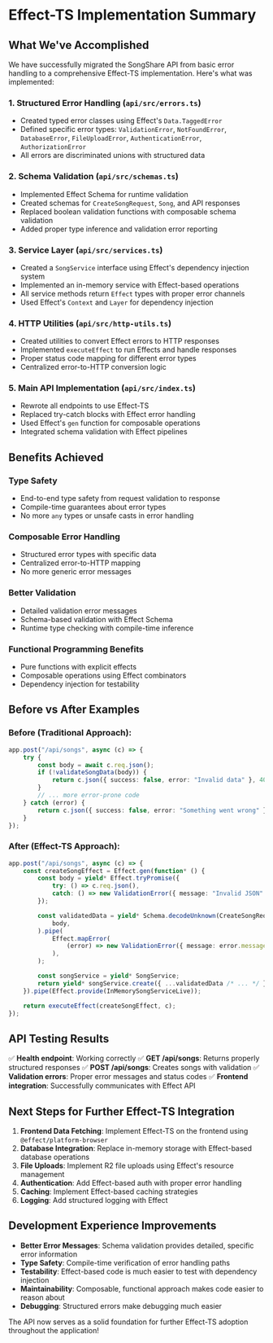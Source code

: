 # Effect-TS Implementation Summary

## What We've Accomplished

We have successfully migrated the SongShare API from basic error handling to a comprehensive Effect-TS implementation. Here's what was implemented:

### 1. **Structured Error Handling** (`api/src/errors.ts`)

- Created typed error classes using Effect's `Data.TaggedError`
- Defined specific error types: `ValidationError`, `NotFoundError`, `DatabaseError`, `FileUploadError`, `AuthenticationError`, `AuthorizationError`
- All errors are discriminated unions with structured data

### 2. **Schema Validation** (`api/src/schemas.ts`)

- Implemented Effect Schema for runtime validation
- Created schemas for `CreateSongRequest`, `Song`, and API responses
- Replaced boolean validation functions with composable schema validation
- Added proper type inference and validation error reporting

### 3. **Service Layer** (`api/src/services.ts`)

- Created a `SongService` interface using Effect's dependency injection system
- Implemented an in-memory service with Effect-based operations
- All service methods return `Effect` types with proper error channels
- Used Effect's `Context` and `Layer` for dependency injection

### 4. **HTTP Utilities** (`api/src/http-utils.ts`)

- Created utilities to convert Effect errors to HTTP responses
- Implemented `executeEffect` to run Effects and handle responses
- Proper status code mapping for different error types
- Centralized error-to-HTTP conversion logic

### 5. **Main API Implementation** (`api/src/index.ts`)

- Rewrote all endpoints to use Effect-TS
- Replaced try-catch blocks with Effect error handling
- Used Effect's `gen` function for composable operations
- Integrated schema validation with Effect pipelines

## Benefits Achieved

### **Type Safety**

- End-to-end type safety from request validation to response
- Compile-time guarantees about error types
- No more `any` types or unsafe casts in error handling

### **Composable Error Handling**

- Structured error types with specific data
- Centralized error-to-HTTP mapping
- No more generic error messages

### **Better Validation**

- Detailed validation error messages
- Schema-based validation with Effect Schema
- Runtime type checking with compile-time inference

### **Functional Programming Benefits**

- Pure functions with explicit effects
- Composable operations using Effect combinators
- Dependency injection for testability

## Before vs After Examples

### Before (Traditional Approach):

```typescript
app.post("/api/songs", async (c) => {
	try {
		const body = await c.req.json();
		if (!validateSongData(body)) {
			return c.json({ success: false, error: "Invalid data" }, 400);
		}
		// ... more error-prone code
	} catch (error) {
		return c.json({ success: false, error: "Something went wrong" }, 500);
	}
});
```

### After (Effect-TS Approach):

```typescript
app.post("/api/songs", async (c) => {
	const createSongEffect = Effect.gen(function* () {
		const body = yield* Effect.tryPromise({
			try: () => c.req.json(),
			catch: () => new ValidationError({ message: "Invalid JSON" }),
		});

		const validatedData = yield* Schema.decodeUnknown(CreateSongRequestSchema)(
			body,
		).pipe(
			Effect.mapError(
				(error) => new ValidationError({ message: error.message }),
			),
		);

		const songService = yield* SongService;
		return yield* songService.create({ ...validatedData /* ... */ });
	}).pipe(Effect.provide(InMemorySongServiceLive));

	return executeEffect(createSongEffect, c);
});
```

## API Testing Results

✅ **Health endpoint**: Working correctly
✅ **GET /api/songs**: Returns properly structured responses
✅ **POST /api/songs**: Creates songs with validation
✅ **Validation errors**: Proper error messages and status codes
✅ **Frontend integration**: Successfully communicates with Effect API

## Next Steps for Further Effect-TS Integration

1. **Frontend Data Fetching**: Implement Effect-TS on the frontend using `@effect/platform-browser`
2. **Database Integration**: Replace in-memory storage with Effect-based database operations
3. **File Uploads**: Implement R2 file uploads using Effect's resource management
4. **Authentication**: Add Effect-based auth with proper error handling
5. **Caching**: Implement Effect-based caching strategies
6. **Logging**: Add structured logging with Effect

## Development Experience Improvements

- **Better Error Messages**: Schema validation provides detailed, specific error information
- **Type Safety**: Compile-time verification of error handling paths
- **Testability**: Effect-based code is much easier to test with dependency injection
- **Maintainability**: Composable, functional approach makes code easier to reason about
- **Debugging**: Structured errors make debugging much easier

The API now serves as a solid foundation for further Effect-TS adoption throughout the application!
